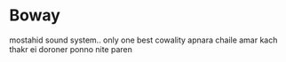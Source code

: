 # Boway
mostahid sound system.. only one best cowality apnara chaile amar kach thakr ei doroner ponno nite paren
